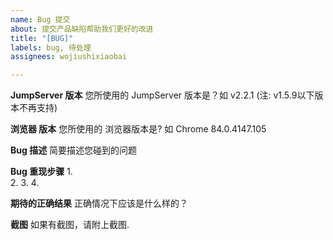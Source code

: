 ```yaml
---
name: Bug 提交
about: 提交产品缺陷帮助我们更好的改进
title: "[BUG]"
labels: bug, 待处理
assignees: wojiushixiaobai

---
```


**JumpServer 版本**
您所使用的 JumpServer 版本是？如 v2.2.1 (注: v1.5.9以下版本不再支持)

**浏览器 版本**
您所使用的 浏览器版本是? 如 Chrome 84.0.4147.105

**Bug 描述**
简要描述您碰到的问题

**Bug 重现步骤**
1.  
2. 
3. 
4. 

**期待的正确结果**
正确情况下应该是什么样的？

**截图**
如果有截图，请附上截图.
